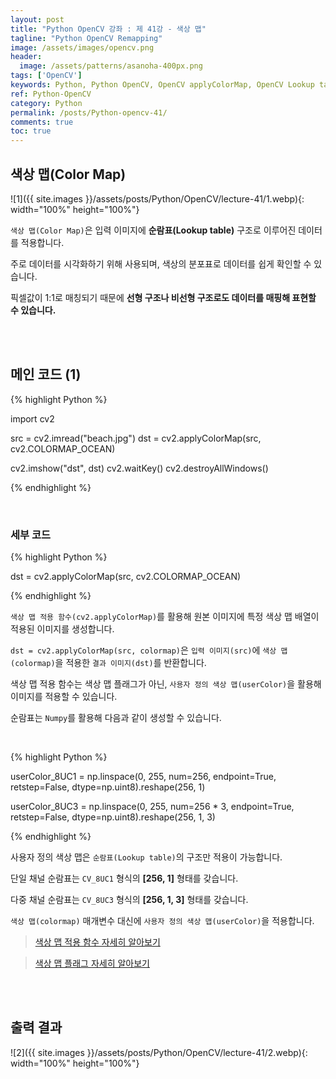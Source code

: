 ```yaml
---
layout: post
title: "Python OpenCV 강좌 : 제 41강 - 색상 맵"
tagline: "Python OpenCV Remapping"
image: /assets/images/opencv.png
header:
  image: /assets/patterns/asanoha-400px.png
tags: ['OpenCV']
keywords: Python, Python OpenCV, OpenCV applyColorMap, OpenCV Lookup table
ref: Python-OpenCV
category: Python
permalink: /posts/Python-opencv-41/
comments: true
toc: true
---
```


## 색상 맵(Color Map)

![1]({{ site.images }}/assets/posts/Python/OpenCV/lecture-41/1.webp){: width="100%" height="100%"}

`색상 맵(Color Map)`은 입력 이미지에 **순람표(Lookup table)** 구조로 이루어진 데이터를 적용합니다.

주로 데이터를 시각화하기 위해 사용되며, 색상의 분포표로 데이터를 쉽게 확인할 수 있습니다.

픽셀값이 1:1로 매칭되기 때문에 **선형 구조나 비선형 구조로도 데이터를 매핑해 표현할 수 있습니다.**

<br>
<br>

## 메인 코드 (1)

{% highlight Python %}

import cv2

src = cv2.imread("beach.jpg")
dst = cv2.applyColorMap(src, cv2.COLORMAP_OCEAN)

cv2.imshow("dst", dst)
cv2.waitKey()
cv2.destroyAllWindows()

{% endhighlight %}

<br>

### 세부 코드

{% highlight Python %}

dst = cv2.applyColorMap(src, cv2.COLORMAP_OCEAN)

{% endhighlight %}

`색상 맵 적용 함수(cv2.applyColorMap)`를 활용해 원본 이미지에 특정 색상 맵 배열이 적용된 이미지를 생성합니다.

`dst = cv2.applyColorMap(src, colormap)`은 `입력 이미지(src)`에 `색상 맵(colormap)`을 적용한 `결과 이미지(dst)`를 반환합니다.

색상 맵 적용 함수는 색상 맵 플래그가 아닌, `사용자 정의 색상 맵(userColor)`을 활용해 이미지를 적용할 수 있습니다.

순람표는 `Numpy`를 활용해 다음과 같이 생성할 수 있습니다.

<br>

{% highlight Python %}

userColor_8UC1 = np.linspace(0, 255, num=256, endpoint=True, retstep=False, dtype=np.uint8).reshape(256, 1)

userColor_8UC3 = np.linspace(0, 255, num=256 * 3, endpoint=True, retstep=False, dtype=np.uint8).reshape(256, 1, 3)

{% endhighlight %}

사용자 정의 색상 맵은 `순람표(Lookup table)`의 구조만 적용이 가능합니다.

단일 채널 순람표는 `CV_8UC1` 형식의 **[256, 1]** 형태를 갖습니다.

다중 채널 순람표는 `CV_8UC3` 형식의 **[256, 1, 3]** 형태를 갖습니다.

`색상 맵(colormap)` 매개변수 대신에 `사용자 정의 색상 맵(userColor)`을 적용합니다.

> [색상 맵 적용 함수 자세히 알아보기](https://076923.github.io/docs/applyColorMap)

> [색상 맵 플래그 자세히 알아보기](https://076923.github.io/docs/ColormapTypes)

<br>
<br>

## 출력 결과

![2]({{ site.images }}/assets/posts/Python/OpenCV/lecture-41/2.webp){: width="100%" height="100%"}
